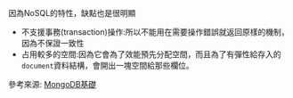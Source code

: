 因為NoSQL的特性，缺點也是很明顯
* 不支援事務(transaction)操作:所以不能用在需要操作錯誤就返回原樣的機制，因為不保證一致性
* 占用較多的空間:因為它會為了效能預先分配空間，而且為了有彈性給存入的`document`資料結構，會開出一塊空間給那些欄位。


參考來源:
[MongoDB基礎](https://ithelp.ithome.com.tw/articles/10184679)